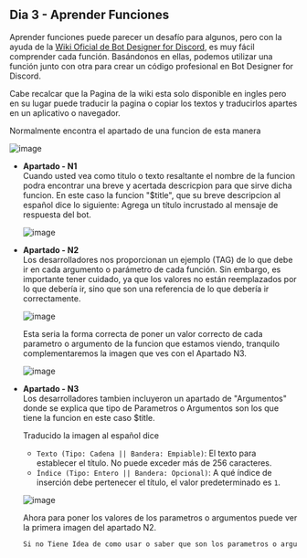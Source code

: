 ## Dia 3 - Aprender Funciones
Aprender funciones puede parecer un desafío para algunos, pero con la ayuda de la [Wiki Oficial de Bot Designer for Discord](https://nilpointer-software.github.io/bdfd-wiki/), es muy fácil comprender cada función. Basándonos en ellas, podemos utilizar una función junto con otra para crear un código profesional en Bot Designer for Discord.

Cabe recalcar que la Pagina de la wiki esta solo disponible en ingles pero en su lugar puede traducir la pagina o copiar los textos y traducirlos apartes en un aplicativo o navegador.

Normalmente encontra el apartado de una funcion de esta manera

![image](https://github.com/IzanaonYT/30D-BDFD/assets/131629841/b3aeaf9f-74c6-4072-ad60-4a5ba520e517)

- **Apartado - N1**<br>
  Cuando usted vea como titulo o texto resaltante el nombre de la funcion podra encontrar una breve y acertada descricpion para que sirve dicha funcion.
  En este caso la funcion "$title", que su breve descripcion al español dice lo siguiente: Agrega un título incrustado al mensaje de respuesta del bot.
  
  ![image](https://github.com/IzanaonYT/30D-BDFD/assets/131629841/a8b06748-c012-46ef-8c81-55946c860cd4)

- **Apartado - N2**<br>
  Los desarrolladores nos proporcionan un ejemplo (TAG) de lo que debe ir en cada argumento o parámetro de cada función. Sin embargo, es importante tener cuidado, ya que los valores no están reemplazados por lo que debería ir, sino que son una referencia de lo que debería ir correctamente.

  ![image](https://github.com/IzanaonYT/30D-BDFD/assets/131629841/89629b3d-1492-4e32-8945-97c1c9c263a2)

  Esta seria la forma correcta de poner un valor correcto de cada parametro o argumento de la funcion que estamos viendo, tranquilo complementaremos la imagen que ves con el Apartado N3.

  ![image](https://github.com/IzanaonYT/30D-BDFD/assets/131629841/7cc28ff8-42ef-461d-8cae-826fb2428299)

- **Apartado - N3**<br>
  Los desarrolladores tambien incluyeron un apartado de "Argumentos" donde se explica que tipo de Parametros o Argumentos son los que tiene la funcion en este caso $title.

  Traducido la imagen al español dice
  - `Texto (Tipo: Cadena || Bandera: Empiable)`: El texto para establecer el título. No puede exceder más de 256 caracteres.
  - `Índice (Tipo: Entero || Bandera: Opcional)`: A qué índice de inserción debe pertenecer el título, el valor predeterminado es `1`.
  
  ![image](https://github.com/IzanaonYT/30D-BDFD/assets/131629841/9786172d-1bde-4d30-8a28-3eb2b6adb3e2)

  Ahora para poner los valores de los parametros o argumentos puede ver la primera imagen del apartado N2.

  ```python
  Si no Tiene Idea de como usar o saber que son los parametros o argumentos en Bot Desinger For Discord por favor Vuelva al dia 2.
  ```



